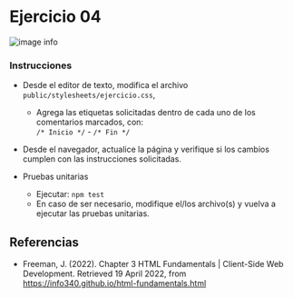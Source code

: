 # Ejercicio 04

![image info](images/ejercicio04.png)

### Instrucciones

* Desde el editor de texto, modifica el archivo `public/stylesheets/ejercicio.css`, 
	+ Agrega las etiquetas solicitadas dentro de cada uno de los comentarios marcados, con:  
	`/* Inicio */` - `/* Fin */`
* Desde el navegador, actualice la página y verifique si los cambios cumplen con las instrucciones solicitadas.
* Pruebas unitarias

	+ Ejecutar: `npm test`
	+ En caso de ser necesario, modifique el/los archivo(s) y vuelva a ejecutar las pruebas unitarias.

## Referencias 

* Freeman, J. (2022). Chapter 3 HTML Fundamentals | Client-Side Web Development. Retrieved 19 April 2022, from https://info340.github.io/html-fundamentals.html